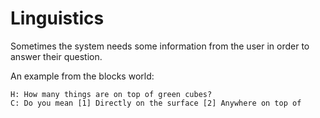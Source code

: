 # Linguistics

Sometimes the system needs some information from the user in order to answer their question.

An example from the blocks world:

    H: How many things are on top of green cubes?
    C: Do you mean [1] Directly on the surface [2] Anywhere on top of

